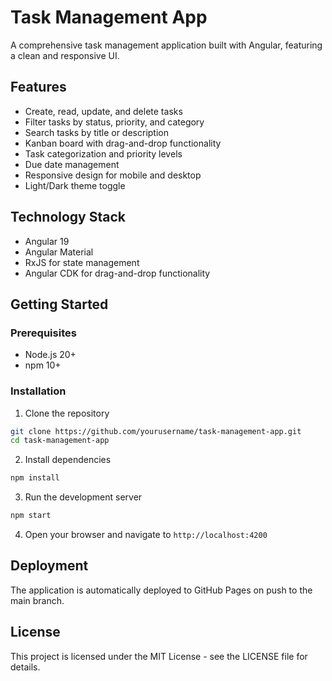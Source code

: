 # Task Management App

A comprehensive task management application built with Angular, featuring a clean and responsive UI.

## Features

- Create, read, update, and delete tasks
- Filter tasks by status, priority, and category
- Search tasks by title or description
- Kanban board with drag-and-drop functionality
- Task categorization and priority levels
- Due date management
- Responsive design for mobile and desktop
- Light/Dark theme toggle

## Technology Stack

- Angular 19
- Angular Material
- RxJS for state management
- Angular CDK for drag-and-drop functionality

## Getting Started

### Prerequisites

- Node.js 20+
- npm 10+

### Installation

1. Clone the repository
```bash
git clone https://github.com/yourusername/task-management-app.git
cd task-management-app
```

2. Install dependencies
```bash
npm install
```

3. Run the development server
```bash
npm start
```

4. Open your browser and navigate to `http://localhost:4200`

## Deployment

The application is automatically deployed to GitHub Pages on push to the main branch.

## License

This project is licensed under the MIT License - see the LICENSE file for details.